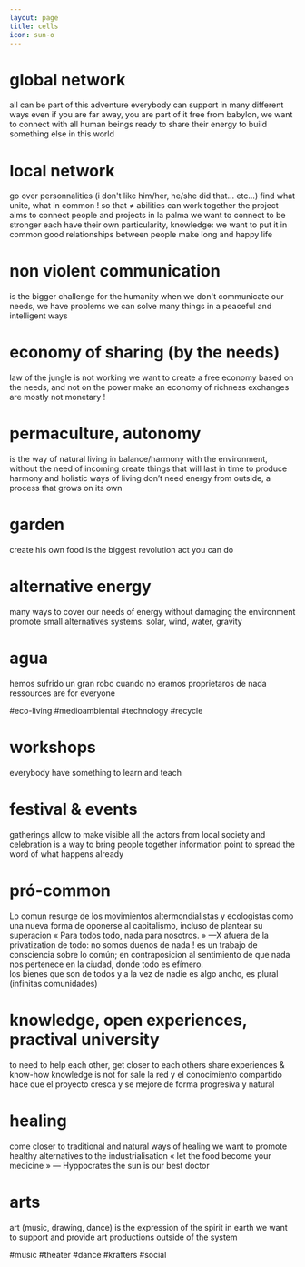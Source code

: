 ```yaml
---
layout: page
title: cells
icon: sun-o
---
```

# global network
all can be part of this adventure
everybody can support in many different ways
even if you are far away, you are part of it
free from babylon, we want to connect with all human beings ready to share their energy to build something else in this world

# local network
go over personnalities (i don't like him/her, he/she did that... etc...)
find what unite, what in common ! so that ≠ abilities can work together
the project aims to connect people and projects in la palma
we want to connect to be stronger
each have their own particularity, knowledge: we want to put it in common
good relationships between people make long and happy life

# non violent communication
is the bigger challenge for the humanity
when we don't communicate our needs, we have problems
we can solve many things in a peaceful and intelligent ways

# economy of sharing (by the needs)
law of the jungle is not working
we want to create a free economy based on the needs, and not on the power
make an economy of richness
exchanges are mostly not monetary !

# permaculture, autonomy
is the way of natural living in balance/harmony with the environment, without the need of incoming
create things that will last in time
to produce harmony and holistic ways of living
don’t need energy from outside, a process that grows on its own

# garden
create his own food is the biggest revolution act you can do

# alternative energy
many ways to cover our needs of energy without damaging the environment
promote small alternatives systems: solar, wind, water, gravity

# agua
hemos sufrido un gran robo cuando no eramos proprietaros de nada
ressources are for everyone

#eco-living
#medioambiental
#technology
#recycle

# workshops
everybody have something to learn and teach

# festival & events
gatherings allow to make visible all the actors from local society
and celebration is a way to bring people together
information point to spread the word of what happens already

# pró-common
Lo comun resurge de los movimientos altermondialistas y ecologistas como una nueva forma de oponerse al capitalismo, incluso de plantear su superacion
« Para todos todo, nada para nosotros. » —X
afuera de la privatization de todo: no somos duenos de nada !
es un trabajo de consciencia sobre lo común; en contraposicion al sentimiento de que nada nos pertenece en la ciudad, donde todo es efímero.  
los bienes que son de todos y a la vez de nadie es algo ancho, es plural (infinitas comunidades) 

# knowledge, open experiences, practival university
to need to help each other, get closer to each others
share experiences & know-how
knowledge is not for sale
la red y el conocimiento compartido hace que el proyecto cresca y se mejore de forma progresiva y natural

# healing
come closer to traditional and natural ways of healing
we want to promote healthy alternatives to the industrialisation
« let the food become your medicine » — Hyppocrates
the sun is our best doctor

# arts
art (music, drawing, dance) is the expression of the spirit in earth
we want to support and provide art productions outside of the system

#music
#theater
#dance
#krafters
#social